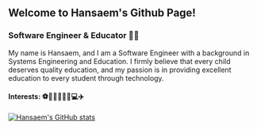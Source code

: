 ## Welcome to Hansaem's Github Page!

### Software Engineer & Educator 👨‍🏫

My name is Hansaem, and I am a Software Engineer with a background in Systems Engineering and Education. I firmly believe that every child deserves quality education, and my passion is in providing excellent education to every student through technology. 

#### Interests: ⚽🏀🎾🏐🎳🧩💻✈️

[![Hansaem's GitHub stats](https://github-readme-stats.vercel.app/api?username=hansaem-kim)](https://github.com/anuraghazra/github-readme-stats)

